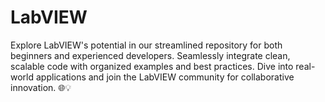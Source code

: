# LabVIEW
Explore LabVIEW's potential in our streamlined repository for both beginners and experienced developers. Seamlessly integrate clean, scalable code with organized examples and best practices. Dive into real-world applications and join the LabVIEW community for collaborative innovation. 🌐💡
